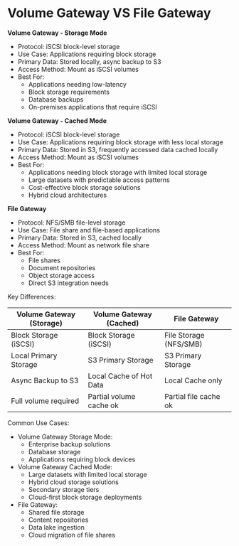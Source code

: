 # Volume Gateway VS File Gateway

**Volume Gateway - Storage Mode**

* Protocol: iSCSI block-level storage
* Use Case: Applications requiring block storage
* Primary Data: Stored locally, async backup to S3
* Access Method: Mount as iSCSI volumes
* Best For:
  * Applications needing low-latency
  * Block storage requirements
  * Database backups
  * On-premises applications that require iSCSI

**Volume Gateway - Cached Mode**

* Protocol: iSCSI block-level storage
* Use Case: Applications requiring block storage with less local storage
* Primary Data: Stored in S3, frequently accessed data cached locally
* Access Method: Mount as iSCSI volumes
* Best For:
  * Applications needing block storage with limited local storage
  * Large datasets with predictable access patterns
  * Cost-effective block storage solutions
  * Hybrid cloud architectures

**File Gateway**

* Protocol: NFS/SMB file-level storage
* Use Case: File share and file-based applications
* Primary Data: Stored in S3, cached locally
* Access Method: Mount as network file share
* Best For:
  * File shares
  * Document repositories
  * Object storage access
  * Direct S3 integration needs

Key Differences:

| Volume Gateway (Storage) | Volume Gateway (Cached) | File Gateway           |
| ------------------------ | ----------------------- | ---------------------- |
| Block Storage (iSCSI)    | Block Storage (iSCSI)   | File Storage (NFS/SMB) |
| Local Primary Storage    | S3 Primary Storage      | S3 Primary Storage     |
| Async Backup to S3       | Local Cache of Hot Data | Local Cache only       |
| Full volume required     | Partial volume cache ok | Partial file cache ok  |

Common Use Cases:

* Volume Gateway Storage Mode:
  * Enterprise backup solutions
  * Database storage
  * Applications requiring block devices
* Volume Gateway Cached Mode:
  * Large datasets with limited local storage
  * Hybrid cloud storage solutions
  * Secondary storage tiers
  * Cloud-first block storage deployments
* File Gateway:
  * Shared file storage
  * Content repositories
  * Data lake ingestion
  * Cloud migration of file shares
